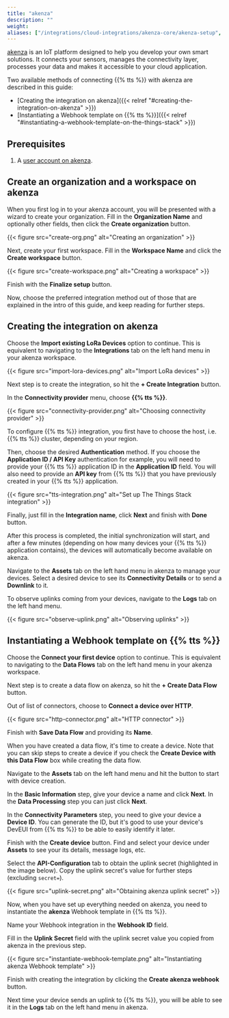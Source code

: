 ```yaml
---
title: "akenza"
description: ""
weight: 
aliases: ["/integrations/cloud-integrations/akenza-core/akenza-setup", "/integrations/cloud-integrations/akenza-core/tts-setup", "/integrations/cloud-integrations/akenza-core"]
---
```


[akenza](https://akenza.io/) is an IoT platform designed to help you develop your own smart solutions. It connects your sensors, manages the connectivity layer, processes your data and makes it accessible to your cloud application. 

<!--more-->

Two available methods of connecting {{% tts %}} with akenza are described in this guide:

- [Creating the integration on akenza]({{< relref "#creating-the-integration-on-akenza" >}})
- [Instantiating a Webhook template on {{% tts %}}]({{< relref "#instantiating-a-webhook-template-on-the-things-stack" >}})

## Prerequisites

1. A [user account on akenza](https://auth.akenza.io/login).

## Create an organization and a workspace on akenza

When you first log in to your akenza account, you will be presented with a wizard to create your organization. Fill in the **Organization Name** and optionally other fields, then click the **Create organization** button.

{{< figure src="create-org.png" alt="Creating an organization" >}}

Next, create your first workspace. Fill in the **Workspace Name** and click the **Create workspace** button.

{{< figure src="create-workspace.png" alt="Creating a workspace" >}}

Finish with the **Finalize setup** button.

Now, choose the preferred integration method out of those that are explained in the intro of this guide, and keep reading for further steps.

## Creating the integration on akenza

Choose the **Import existing LoRa Devices** option to continue. This is equivalent to navigating to the **Integrations** tab on the left hand menu in your akenza workspace.

{{< figure src="import-lora-devices.png" alt="Import LoRa devices" >}}

Next step is to create the integration, so hit the **+ Create Integration** button.

In the **Connectivity provider** menu, choose **{{% tts %}}**. 

{{< figure src="connectivity-provider.png" alt="Choosing connectivity provider" >}}

To configure {{% tts %}} integration, you first have to choose the host, i.e. {{% tts %}} cluster, depending on your region.

Then, choose the desired **Authentication** method. If you choose the **Application ID / API Key** authentication for example, you will need to provide your {{% tts %}} application ID in the **Application ID** field. You will also need to provide an **API key** from {{% tts %}} that you have previously created in your {{% tts %}} application.

{{< figure src="tts-integration.png" alt="Set up The Things Stack integration" >}}

Finally, just fill in the **Integration name**, click **Next** and finish with **Done** button.

After this process is completed, the initial synchronization will start, and after a few minutes (depending on how many devices your {{% tts %}} application contains), the devices will automatically become available on akenza.

Navigate to the **Assets** tab on the left hand menu in akenza to manage your devices. Select a desired device to see its **Connectivity Details** or to send a **Downlink** to it.

To observe uplinks coming from your devices, navigate to the **Logs** tab on the left hand menu.

{{< figure src="observe-uplink.png" alt="Observing uplinks" >}}

## Instantiating a Webhook template on {{% tts %}}

Choose the **Connect your first device** option to continue. This is equivalent to navigating to the **Data Flows** tab on the left hand menu in your akenza workspace.

Next step is to create a data flow on akenza, so hit the **+ Create Data Flow** button.

Out of list of connectors, choose to **Connect a device over HTTP**.

{{< figure src="http-connector.png" alt="HTTP connector" >}}

Finish with **Save Data Flow** and providing its **Name**.

When you have created a data flow, it's time to create a device. Note that you can skip steps to create a device if you check the **Create Device with this Data Flow** box while creating the data flow.

Navigate to the **Assets** tab on the left hand menu and hit the button to start with device creation.

In the **Basic Information** step, give your device a name and click **Next**. In the **Data Processing** step you can just click **Next**.

In the **Connectivity Parameters** step, you need to give your device a **Device ID**. You can generate the ID, but it's good to use your device's DevEUI from {{% tts %}} to be able to easily identify it later.

Finish with the **Create device** button. Find and select your device under **Assets** to see your its details, message logs, etc.

Select the **API-Configuration** tab to obtain the uplink secret (highlighted in the image below). Copy the uplink secret's value for further steps (excluding `secret=`).

{{< figure src="uplink-secret.png" alt="Obtaining akenza uplink secret" >}}

Now, when you have set up everything needed on akenza, you need to instantiate the **akenza** Webhook template in {{% tts %}}.

Name your Webhook integration in the **Webhook ID** field. 

Fill in the **Uplink Secret** field with the uplink secret value you copied from akenza in the previous step.

{{< figure src="instantiate-webhook-template.png" alt="Instantiating akenza Webhook template" >}}

Finish with creating the integration by clicking the **Create akenza webhook** button.

Next time your device sends an uplink to {{% tts %}}, you will be able to see it in the **Logs** tab on the left hand menu in akenza.
